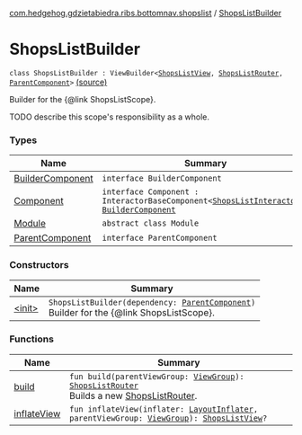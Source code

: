 [com.hedgehog.gdzietabiedra.ribs.bottomnav.shopslist](../index.md) / [ShopsListBuilder](./index.md)

# ShopsListBuilder

`class ShopsListBuilder : ViewBuilder<`[`ShopsListView`](../-shops-list-view/index.md)`, `[`ShopsListRouter`](../-shops-list-router/index.md)`, `[`ParentComponent`](-parent-component/index.md)`>` [(source)](https://github.com/asvid/GdzieTaBiedra/tree/master/app/src/main/java/com/hedgehog/gdzietabiedra/ribs/bottomnav/shopslist/ShopsListBuilder.kt#L24)

Builder for the {@link ShopsListScope}.

TODO describe this scope's responsibility as a whole.

### Types

| Name | Summary |
|---|---|
| [BuilderComponent](-builder-component/index.md) | `interface BuilderComponent` |
| [Component](-component/index.md) | `interface Component : InteractorBaseComponent<`[`ShopsListInteractor`](../-shops-list-interactor/index.md)`>, `[`BuilderComponent`](-builder-component/index.md) |
| [Module](-module/index.md) | `abstract class Module` |
| [ParentComponent](-parent-component/index.md) | `interface ParentComponent` |

### Constructors

| Name | Summary |
|---|---|
| [&lt;init&gt;](-init-.md) | `ShopsListBuilder(dependency: `[`ParentComponent`](-parent-component/index.md)`)`<br>Builder for the {@link ShopsListScope}. |

### Functions

| Name | Summary |
|---|---|
| [build](build.md) | `fun build(parentViewGroup: `[`ViewGroup`](https://developer.android.com/reference/android/view/ViewGroup.html)`): `[`ShopsListRouter`](../-shops-list-router/index.md)<br>Builds a new [ShopsListRouter](../-shops-list-router/index.md). |
| [inflateView](inflate-view.md) | `fun inflateView(inflater: `[`LayoutInflater`](https://developer.android.com/reference/android/view/LayoutInflater.html)`, parentViewGroup: `[`ViewGroup`](https://developer.android.com/reference/android/view/ViewGroup.html)`): `[`ShopsListView`](../-shops-list-view/index.md)`?` |
